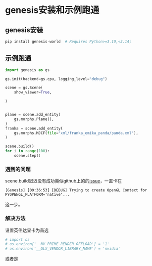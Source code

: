 # genesis安装和示例跑通

## genesis安装

```python
pip install genesis-world  # Requires Python>=3.10,<3.14;
```

## 示例跑通

```python
import genesis as gs

gs.init(backend=gs.cpu, logging_level="debug")

scene = gs.Scene(
    show_viewer=True,

)


plane = scene.add_entity(
    gs.morphs.Plane(),
)
franka = scene.add_entity(
    gs.morphs.MJCF(file="xml/franka_emika_panda/panda.xml"),
)

scene.build()
for i in range(100):
    scene.step()
```

### 遇到的问题

scene.build迟迟没有成功类似github上的的[issue](https://github.com/Genesis-Embodied-AI/Genesis/issues/1533)，一直卡在

```
[Genesis] [09:36:53] [DEBUG] Trying to create OpenGL Context for PYOPENGL_PLATFORM='native'...
```

这一步。

### 解决方法

设置英伟达显卡为首选

```python
# import os
# os.environ['__NV_PRIME_RENDER_OFFLOAD'] = '1'
# os.environ['__GLX_VENDOR_LIBRARY_NAME'] = 'nvidia'
```

或者是
